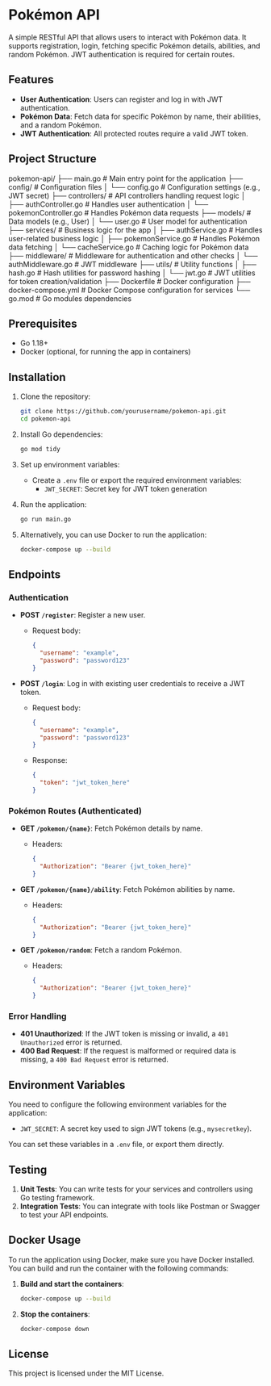 # Pokémon API

A simple RESTful API that allows users to interact with Pokémon data. It supports registration, login, fetching specific Pokémon details, abilities, and random Pokémon. JWT authentication is required for certain routes.

## Features
- **User Authentication**: Users can register and log in with JWT authentication.
- **Pokémon Data**: Fetch data for specific Pokémon by name, their abilities, and a random Pokémon.
- **JWT Authentication**: All protected routes require a valid JWT token.

## Project Structure

pokemon-api/
├── main.go                      # Main entry point for the application
├── config/                      # Configuration files
│   └── config.go                # Configuration settings (e.g., JWT secret)
├── controllers/                 # API controllers handling request logic
│   ├── authController.go        # Handles user authentication
│   └── pokemonController.go     # Handles Pokémon data requests
├── models/                      # Data models (e.g., User)
│   └── user.go                  # User model for authentication
├── services/                    # Business logic for the app
│   ├── authService.go           # Handles user-related business logic
│   ├── pokemonService.go        # Handles Pokémon data fetching
│   └── cacheService.go          # Caching logic for Pokémon data
├── middleware/                  # Middleware for authentication and other checks
│   └── authMiddleware.go        # JWT middleware
├── utils/                       # Utility functions
│   ├── hash.go                  # Hash utilities for password hashing
│   └── jwt.go                   # JWT utilities for token creation/validation
├── Dockerfile                   # Docker configuration
├── docker-compose.yml           # Docker Compose configuration for services
└── go.mod                       # Go modules dependencies

## Prerequisites

- Go 1.18+
- Docker (optional, for running the app in containers)

## Installation

1. Clone the repository:

    ```bash
    git clone https://github.com/yourusername/pokemon-api.git
    cd pokemon-api
    ```

2. Install Go dependencies:

    ```bash
    go mod tidy
    ```

3. Set up environment variables:
    - Create a `.env` file or export the required environment variables:
      - `JWT_SECRET`: Secret key for JWT token generation

4. Run the application:

    ```bash
    go run main.go
    ```

5. Alternatively, you can use Docker to run the application:
   
    ```bash
    docker-compose up --build
    ```

## Endpoints

### Authentication

- **POST `/register`**: Register a new user.
    - Request body:
      ```json
      {
        "username": "example",
        "password": "password123"
      }
      ```

- **POST `/login`**: Log in with existing user credentials to receive a JWT token.
    - Request body:
      ```json
      {
        "username": "example",
        "password": "password123"
      }
      ```
    - Response:
      ```json
      {
        "token": "jwt_token_here"
      }
      ```

### Pokémon Routes (Authenticated)

- **GET `/pokemon/{name}`**: Fetch Pokémon details by name.
    - Headers:
      ```json
      {
        "Authorization": "Bearer {jwt_token_here}"
      }
      ```

- **GET `/pokemon/{name}/ability`**: Fetch Pokémon abilities by name.
    - Headers:
      ```json
      {
        "Authorization": "Bearer {jwt_token_here}"
      }
      ```

- **GET `/pokemon/random`**: Fetch a random Pokémon.
    - Headers:
      ```json
      {
        "Authorization": "Bearer {jwt_token_here}"
      }
      ```

### Error Handling

- **401 Unauthorized**: If the JWT token is missing or invalid, a `401 Unauthorized` error is returned.
- **400 Bad Request**: If the request is malformed or required data is missing, a `400 Bad Request` error is returned.

## Environment Variables

You need to configure the following environment variables for the application:

- `JWT_SECRET`: A secret key used to sign JWT tokens (e.g., `mysecretkey`).

You can set these variables in a `.env` file, or export them directly.

## Testing

1. **Unit Tests**: You can write tests for your services and controllers using Go testing framework.
2. **Integration Tests**: You can integrate with tools like Postman or Swagger to test your API endpoints.

## Docker Usage

To run the application using Docker, make sure you have Docker installed. You can build and run the container with the following commands:

1. **Build and start the containers**:
    ```bash
    docker-compose up --build
    ```

2. **Stop the containers**:
    ```bash
    docker-compose down
    ```

## License

This project is licensed under the MIT License.


